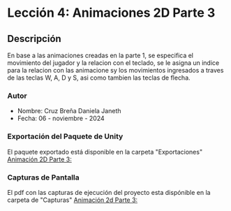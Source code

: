 
# Lección 4: Animaciones 2D Parte 3

## Descripción
En base a las animaciones creadas en la parte 1, se especifica el movimiento del jugador y la relacion con el teclado, se le asigna un indice para la relacion con las animacione sy los movimientos ingresados a traves de las teclas W, A, D y S, asi como tambien las teclas de flecha.

### Autor
- Nombre: Cruz Breña Daniela Janeth
- Fecha: 06 - noviembre - 2024

### Exportación del Paquete de Unity
El paquete exportado está disponible en la carpeta "Exportaciones"
  [Animación 2D Parte 3:]()

### Capturas de Pantalla 
El pdf con las capturas de ejecución del proyecto esta dispónible en la carpeta de "Capturas"
  [Animación 2d Parte 3:](https://github.com/DanielaJanethCruz/Act1_EjecucionTutorialesFase2/blob/main/Lecciones/Lecci%C3%B3n4_Animations2DParte3/Capturas/Lecci%C3%B3n4_Animations2DParte3-capturas.pdf)


